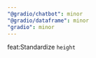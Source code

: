 ```yaml
---
"@gradio/chatbot": minor
"@gradio/dataframe": minor
"gradio": minor
---
```


feat:Standardize `height`
